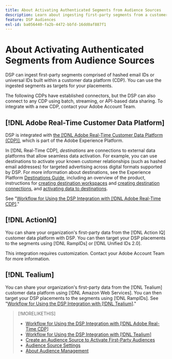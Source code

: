 ```yaml
---
title: About Activating Authenticated Segments from Audience Sources
description: Learn about ingesting first-party segments from a customer data platform.
feature: DSP Audiences
exl-id: ba056440-fa2b-4472-bbfd-16dd0af887f1
---
```

# About Activating Authenticated Segments from Audience Sources

DSP can ingest first-party segments comprised of hashed email IDs or universal IDs built within a customer data platform (CDP). You can use the ingested segments as targets for your placements.

The following CDPs have established connectors, but the DSP can also connect to any CDP using batch, streaming, or API-based data sharing. To integrate with a new CDP, contact your Adobe Account Team. 

## [!DNL Adobe Real-Time Customer Data Platform]

DSP is integrated with [the [!DNL Adobe Real-Time Customer Data Platform (CDP)]](https://experienceleague.adobe.com/docs/experience-platform/rtcdp/overview.html), which is part of the Adobe Experience Platform.

In [!DNL Real-Time CDP], *destinations* are connections to external data platforms that allow seamless data activation. For example, you can use destinations to activate your known customer relationships (such as hashed email addresses) for targeted advertising across digital formats supported by DSP. For more information about destinations, see the Experience Platform [Destinations Guide](https://experienceleague.adobe.com/docs/experience-platform/destinations/home.html), including an overview of the product, instructions for [creating destination workspaces](https://experienceleague.adobe.com/docs/experience-platform/destinations/ui/destinations-workspace.html) and [creating destination connections](https://experienceleague.adobe.com/docs/experience-platform/destinations/ui/connect-destination.html), and [activating data to destinations](https://experienceleague.adobe.com/docs/experience-platform/destinations/ui/activate/activate-segment-streaming-destinations.html).

See "[Workflow for Using the DSP Integration with [!DNL Adobe Real-Time CDP]](/help/dsp/audiences/sources/source-adobe-rtcdp.md)."

## [!DNL ActionIQ]

You can share your organization's first-party data from the [!DNL Action IQ] customer data platform with DSP. You can then target your DSP placements to the segments using [!DNL RampIDs] or [!DNL Unified IDs 2.0].

This integration requires customization. Contact your Adobe Account Team for more information.

## [!DNL Tealium]

You can share your organization's first-party data from the [!DNL Tealium] customer data platform using [!DNL Amazon Web Services]. You can then target your DSP placements to the segments using [!DNL RampIDs]. See "[Workflow for Using the DSP Integration with [!DNL Tealium]](/help/dsp/audiences/sources/source-tealium.md)."

>[!MORELIKETHIS]
>
>* [Workflow for Using the DSP Integration with [!DNL Adobe Real-Time CDP]](/help/dsp/audiences/sources/source-adobe-rtcdp.md)
>* [Workflow for Using the DSP Integration with [!DNL Tealium]](/help/dsp/audiences/sources/source-tealium.md)
>* [Create an Audience Source to Activate First-Party Audiences](source-create.md)
>* [Audience Source Settings](source-settings.md)
>* [About Audience Management](/help/dsp/audiences/audience-about.md)

<!--
>* [Workflow for Using the DSP Integration with [!DNL ActionIQ]](/help/dsp/audiences/sources/source-actioniq.md)
-->
